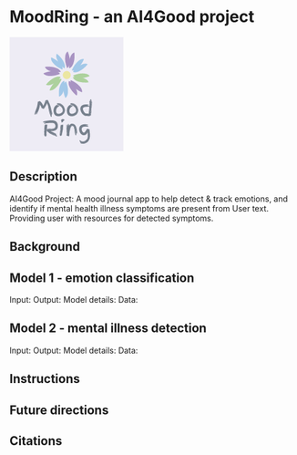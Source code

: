 # MoodRing - an AI4Good project

![alt text](https://github.com/mahimadhawan/AI4GoodProject/blob/main/logo.png?raw=true)

##
## Description
AI4Good Project: A mood journal app to help detect & track emotions, and identify if mental health illness symptoms are present from User text. Providing user with resources for detected symptoms.


## Background



## Model 1 - emotion classification

Input:
Output:
Model details:
Data:




## Model 2 - mental illness detection

Input:
Output:
Model details:
Data:




## Instructions



## Future directions





## Citations
